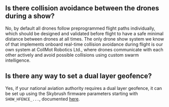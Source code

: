 ## Is there collision avoidance between the drones during a show?

No, by default all drones follow preprogrammed flight paths individually, which should be designed and validated before flight to have a safe minimal distance between drones at all times. The only drone show system we know of that implements onboard real-time collision avoidance during flight is our own system at CollMot Robotics Ltd., where drones communicate with each other actively and avoid possible collisions using custom swarm intelligence.

## Is there any way to set a dual layer geofence?

Yes, if your national aviation authority requires a dual layer geofence, it can be set up using the Skybrush firmware parameters starting with `SHOW_HFENCE_...`, documented [here](https://doc.collmot.com/public/skybrush-live-doc/latest/appendix/arducopter_show_params.html#_show_hfence_en_hard_fence_enabledisable). 
